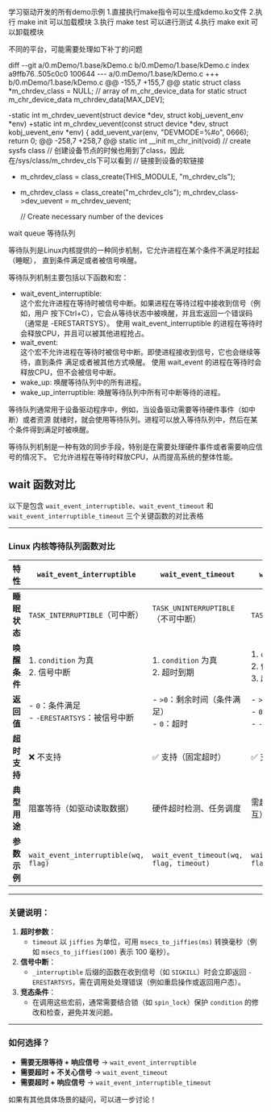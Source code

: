 学习驱动开发的所有demo示例
1.直接执行make指令可以生成kdemo.ko文件
2.执行 make init 可以加载模块
3.执行 make test 可以进行测试
4.执行 make exit 可以卸载模块



不同的平台，可能需要处理如下补丁的问题

diff --git a/0.mDemo/1.base/kDemo.c b/0.mDemo/1.base/kDemo.c
index a9ffb76..505c0c0 100644
--- a/0.mDemo/1.base/kDemo.c
+++ b/0.mDemo/1.base/kDemo.c
@@ -155,7 +155,7 @@ static struct class *m_chrdev_class = NULL;
 // array of m_chr_device_data for
 static struct m_chr_device_data m_chrdev_data[MAX_DEV];
 
-static int m_chrdev_uevent(struct device *dev, struct kobj_uevent_env *env)
+static int m_chrdev_uevent(const struct device *dev, struct kobj_uevent_env *env)
 {
     add_uevent_var(env, "DEVMODE=%#o", 0666);
     return 0;
@@ -258,7 +258,7 @@ static int __init m_chr_init(void)
     // create sysfs class
     // 创建设备节点的时候也用到了class，因此在/sys/class/m_chrdev_cls下可以看到
     // 链接到设备的软链接
-    m_chrdev_class = class_create(THIS_MODULE, "m_chrdev_cls");
+    m_chrdev_class = class_create("m_chrdev_cls");
     m_chrdev_class->dev_uevent = m_chrdev_uevent;
 
     // Create necessary number of the devices



wait queue 等待队列

等待队列是Linux内核提供的一种同步机制，它允许进程在某个条件不满足时挂起（睡眠），
直到条件满足或者被信号唤醒。

等待队列机制主要包括以下函数和宏：
* wait_event_interruptible:  
  这个宏允许进程在等待时被信号中断。如果进程在等待过程中接收到信号（例如，用户
  按下Ctrl+C），它会从等待状态中被唤醒，并且宏返回一个错误码（通常是 -ERESTARTSYS）。
  使用 wait_event_interruptible 的进程在等待时会释放CPU，并且可以被其他进程抢占。
* wait_event:  
  这个宏不允许进程在等待时被信号中断。即使进程接收到信号，它也会继续等待，直到条件
  满足或者被其他方式唤醒。
  使用 wait_event 的进程在等待时会释放CPU，但不会被信号中断。
* wake_up: 唤醒等待队列中的所有进程。
* wake_up_interruptible: 唤醒等待队列中所有可中断等待的进程。

等待队列通常用于设备驱动程序中，例如，当设备驱动需要等待硬件事件（如中断）或者资源
就绪时，就会使用等待队列。进程可以放入等待队列中，然后在某个条件得到满足时被唤醒。

等待队列机制是一种有效的同步手段，特别是在需要处理硬件事件或者需要响应信号的情况下。
它允许进程在等待时释放CPU，从而提高系统的整体性能。



## wait 函数对比

以下是包含 `wait_event_interruptible`、`wait_event_timeout` 和 `wait_event_interruptible_timeout` 三个关键函数的对比表格

---

### Linux 内核等待队列函数对比

| 特性                     | `wait_event_interruptible`         | `wait_event_timeout`               | `wait_event_interruptible_timeout`      |
|--------------------------|------------------------------------|------------------------------------|-----------------------------------------|
| **睡眠状态**             | `TASK_INTERRUPTIBLE`（可中断）     | `TASK_UNINTERRUPTIBLE`（不可中断） | `TASK_INTERRUPTIBLE`（可中断）          |
| **唤醒条件**             | 1. `condition` 为真<br>2. 信号中断 | 1. `condition` 为真<br>2. 超时到期 | 1. `condition` 为真<br>2. 信号中断<br>3. 超时到期 |
| **返回值**               | - `0`：条件满足<br>- `-ERESTARTSYS`：被信号中断 | - `>0`：剩余时间（条件满足）<br>- `0`：超时 | - `>0`：剩余时间（条件满足）<br>- `0`：超时<br>- `-ERESTARTSYS`：被信号中断 |
| **超时支持**             | ❌ 不支持                          | ✅ 支持（固定超时）                | ✅ 支持（固定超时 + 可中断）            |
| **典型用途**             | 阻塞等待（如驱动读取数据）         | 硬件超时检测、任务调度             | 需超时且需响应信号的场景（如用户态交互） |
| **参数示例**             | `wait_event_interruptible(wq, flag)` | `wait_event_timeout(wq, flag, timeout)` | `wait_event_interruptible_timeout(wq, flag, timeout)` |

---

### 关键说明：
1. **超时参数**：
   - `timeout` 以 `jiffies` 为单位，可用 `msecs_to_jiffies(ms)` 转换毫秒（例如 `msecs_to_jiffies(100)` 表示 100 毫秒）。
2. **信号中断**：
   - `_interruptible` 后缀的函数在收到信号（如 `SIGKILL`）时会立即返回 `-ERESTARTSYS`，需在调用处处理错误（例如重启操作或返回用户态）。
3. **竞态条件**：
   - 在调用这些宏前，通常需要结合锁（如 `spin_lock`）保护 `condition` 的修改和检查，避免并发问题。

---

### 如何选择？
- **需要无限等待 + 响应信号** → `wait_event_interruptible`
- **需要超时 + 不关心信号** → `wait_event_timeout`
- **需要超时 + 响应信号** → `wait_event_interruptible_timeout`

如果有其他具体场景的疑问，可以进一步讨论！
